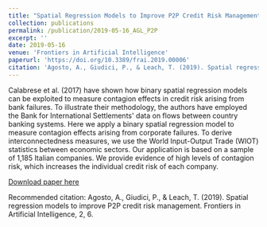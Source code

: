 ```yaml
---
title: "Spatial Regression Models to Improve P2P Credit Risk Management"
collection: publications
permalink: /publication/2019-05-16_AGL_P2P
excerpt: ''
date: 2019-05-16
venue: 'Frontiers in Artificial Intelligence'
paperurl: 'https://doi.org/10.3389/frai.2019.00006'
citation: 'Agosto, A., Giudici, P., & Leach, T. (2019). Spatial regression models to improve P2P credit risk management. Frontiers in Artificial Intelligence, 2, 6.'
---
```


Calabrese et al. (2017) have shown how binary spatial regression models can be exploited to measure contagion effects in credit risk arising from bank failures. To illustrate their methodology, the authors have employed the Bank for International Settlements' data on flows between country banking systems. Here we apply a binary spatial regression model to measure contagion effects arising from corporate failures. To derive interconnectedness measures, we use the World Input-Output Trade (WIOT) statistics between economic sectors. Our application is based on a sample of 1,185 Italian companies. We provide evidence of high levels of contagion risk, which increases the individual credit risk of each company.

[Download paper here](http://academicpages.github.io/files/paper1.pdf)

Recommended citation: Agosto, A., Giudici, P., & Leach, T. (2019). Spatial regression models to improve P2P credit risk management. Frontiers in Artificial Intelligence, 2, 6.